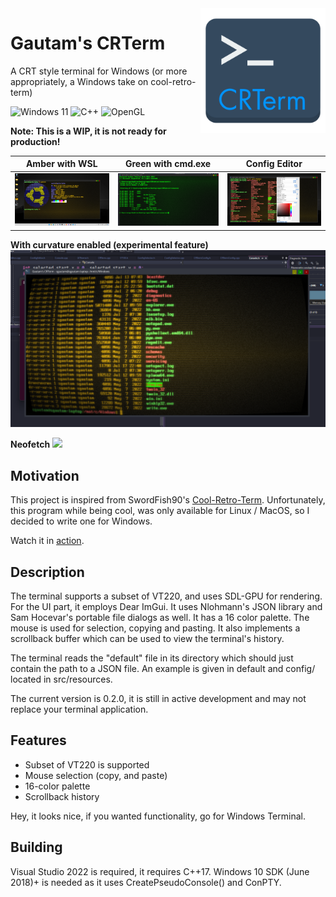<img align="right" width="200" height="200" src="images/crterm-logo.png">

# Gautam's CRTerm 
A CRT style terminal for Windows (or more appropriately, a Windows take on cool-retro-term)

![Windows 11](https://img.shields.io/badge/Windows%2011-%230079d5.svg?style=for-the-badge&logo=Windows%2011&logoColor=white)
![C++](https://img.shields.io/badge/c++-%2300599C.svg?style=for-the-badge&logo=c%2B%2B&logoColor=white)
![OpenGL](https://img.shields.io/badge/OpenGL-%23FFFFFF.svg?style=for-the-badge&logo=opengl)

<b>Note: This is a WIP, it is not ready for production!</b>

| Amber with WSL | Green with cmd.exe | Config Editor |
| -------------  | ------------------ | -----------   |
|![](images/wsl-amber.png)|![](images/cmd-green.png)| ![](images/cfg-editor.png) |

<b>With curvature enabled (experimental feature)</b>
![](images/crterm-curvature-enabled.png)

<b>Neofetch</b>
![](images/show.gif)

## Motivation

This project is inspired from SwordFish90's [Cool-Retro-Term](https://github.com/Swordfish90/cool-retro-term). Unfortunately, this program while being cool, was only available for Linux / MacOS, so I decided to write one for Windows.

Watch it in [action](https://www.youtube.com/watch?v=kIuGYarFiT4).

## Description

The terminal supports a subset of VT220, and uses SDL-GPU for rendering. For the UI part, it employs Dear ImGui. It uses Nlohmann's JSON library and Sam Hocevar's portable file dialogs as well. It has a 16 color palette. The mouse is used for selection, copying and pasting. It also implements a scrollback buffer which can be used to view the terminal's history.

The terminal reads the "default" file in its directory which should just contain the path to a JSON file. An example is given in default and config/ located in src/resources. 

The current version is 0.2.0, it is still in active development and may not replace your terminal application.

## Features

* Subset of VT220 is supported
* Mouse selection (copy, and paste)
* 16-color palette
* Scrollback history

Hey, it looks nice, if you wanted functionality, go for Windows Terminal.

## Building

Visual Studio 2022 is required, it requires C++17. Windows 10 SDK (June 2018)+ is needed as it uses CreatePseudoConsole() and ConPTY.
